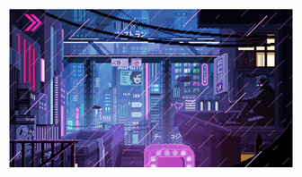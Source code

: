 <center>
  <a href="https://willbinns.org/">
    <img src="https://github.com/wbnns/wbnns/raw/master/future.gif">
  </a>
</center>
